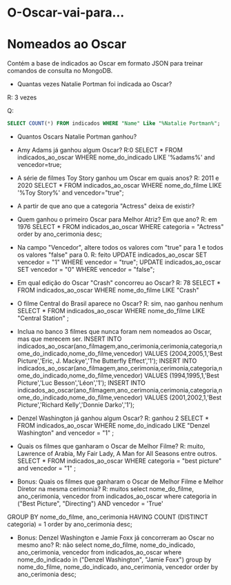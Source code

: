 # O-Oscar-vai-para...
# Nomeados ao Oscar

Contém a base de indicados ao Oscar em formato JSON para treinar comandos de consulta no MongoDB. 

* Quantas vezes Natalie Portman foi indicada ao Oscar?

R: 3 vezes

Q:
```sql
SELECT COUNT(*) FROM indicados WHERE "Name" Like "%Natalie Portman%";
```

* Quantos Oscars Natalie Portman ganhou?

* Amy Adams já ganhou algum Oscar?
R:0
 SELECT * FROM indicados_ao_oscar WHERE nome_do_indicado LIKE '%adams%' and vencedor=true;

* A série de filmes Toy Story ganhou um Oscar em quais anos?
R: 2011 e 2020
 SELECT * FROM indicados_ao_oscar WHERE nome_do_filme LIKE '%Toy Story%' and vencedor="true";
* A partir de que ano que a categoria "Actress" deixa de existir? 

* Quem ganhou o primeiro Oscar para Melhor Atriz? Em que ano?
R: em 1976
SELECT * FROM indicados_ao_oscar WHERE categoria = "Actress" order by ano_cerimonia desc;

* Na campo "Vencedor", altere todos os valores com "true" para 1 e todos os valores "false" para 0.
R: feito
UPDATE indicados_ao_oscar SET vencedor = "1" WHERE vencedor = "true";
UPDATE indicados_ao_oscar SET vencedor = "0" WHERE vencedor = "false";

* Em qual edição do Oscar "Crash" concorreu ao Oscar?
R: 78
SELECT * FROM indicados_ao_oscar WHERE nome_do_filme LIKE "Crash" 

* O filme Central do Brasil aparece no Oscar?
R: sim, nao ganhou nenhum
SELECT * FROM indicados_ao_oscar WHERE nome_do_filme LIKE "Central Station" ;

* Inclua no banco 3 filmes que nunca foram nem nomeados ao Oscar, mas que merecem ser. 
INSERT INTO indicados_ao_oscar(ano_filmagem,ano_cerimonia,cerimonia,categoria,nome_do_indicado,nome_do_filme,vencedor) VALUES (2004,2005,1,'Best Picture','Eric, J. Mackye','The Butterfly Effect','1');
INSERT INTO indicados_ao_oscar(ano_filmagem,ano_cerimonia,cerimonia,categoria,nome_do_indicado,nome_do_filme,vencedor) VALUES (1994,1995,1,'Best Picture','Luc Besson','Léon','1');
INSERT INTO indicados_ao_oscar(ano_filmagem,ano_cerimonia,cerimonia,categoria,nome_do_indicado,nome_do_filme,vencedor) VALUES (2001,2002,1,'Best Picture','Richard Kelly','Donnie Darko','1');

* Denzel Washington já ganhou algum Oscar?
R: ganhou 2
 SELECT * FROM indicados_ao_oscar WHERE nome_do_indicado LIKE "Denzel Washington" and vencedor = "1" ;

* Quais os filmes que ganharam o Oscar de Melhor Filme?
R: muito, Lawrence of Arabia, My Fair Lady, A Man for All Seasons entre outros.
 SELECT * FROM indicados_ao_oscar WHERE categoria = "best picture" and vencedor = "1"  ;
 
* Bonus: Quais os filmes que ganharam o Oscar de Melhor Filme e Melhor Diretor na mesma cerimonia?
R: muitos
select nome_do_filme, ano_cerimonia, vencedor
from indicados_ao_oscar
where categoria in ("Best Picture", "Directing") 
AND vencedor = 'True'

GROUP BY nome_do_filme, ano_cerimonia
HAVING COUNT (DISTINCT categoria) =  1
order by ano_cerimonia desc;

* Bonus: Denzel Washington e Jamie Foxx já concorreram ao Oscar no mesmo ano?
R: não 
select nome_do_filme, nome_do_indicado, ano_cerimonia, vencedor
from indicados_ao_oscar
where nome_do_indicado in ("Denzel Washington", "Jamie Foxx")
group by nome_do_filme, nome_do_indicado, ano_cerimonia, vencedor 
order by ano_cerimonia desc;
